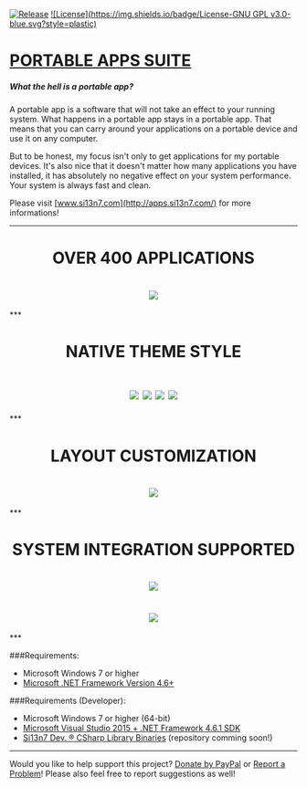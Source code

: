 [![Release](https://img.shields.io/badge/Release-Latest-brightgreen.svg?style=plastic)](https://github.com/Si13n7/PortableAppsSuite/releases) [![License](https://img.shields.io/badge/License-GNU GPL v3.0-blue.svg?style=plastic)](https://github.com/Si13n7/PortableAppsSuite/blob/master/LICENSE.txt)

# [PORTABLE APPS SUITE](http://apps.si13n7.com/)

##### What the hell is a portable app?

A portable app is a software that will not take an effect to your running system. What happens in a portable app stays in a portable app. That means that you can carry around your applications on a portable device and use it on any computer.

But to be honest, my focus isn't only to get applications for my portable devices. It's also nice that it doesn't matter how many applications you have installed, it has absolutely no negative effect on your system performance. Your system is always fast and clean.

Please visit [www.si13n7.com](http://apps.si13n7.com/) for more informations!
***
<h1 align="center">OVER 400 APPLICATIONS</h1>
<h1 align="center"><img src="https://raw.githubusercontent.com/Si13n7/PortableAppsSuite/master/PREVIEW00.png"></h1>
***
<h1 align="center">NATIVE THEME STYLE</h1>
<h1 align="center"><img  src="https://raw.githubusercontent.com/Si13n7/PortableAppsSuite/master/PREVIEW01.png"> <img src="https://raw.githubusercontent.com/Si13n7/PortableAppsSuite/master/PREVIEW03.png">
<img src="https://raw.githubusercontent.com/Si13n7/PortableAppsSuite/master/PREVIEW04.png"> <img src="https://raw.githubusercontent.com/Si13n7/PortableAppsSuite/master/PREVIEW02.png"></h1>
***
<h1 align="center">LAYOUT CUSTOMIZATION</h1>
<h1 align="center"><img src="https://raw.githubusercontent.com/Si13n7/PortableAppsSuite/master/PREVIEW05.png"></h1>
***
<h1 align="center">SYSTEM INTEGRATION SUPPORTED</h1>
<h1 align="center"><img src="https://raw.githubusercontent.com/Si13n7/PortableAppsSuite/master/PREVIEW06.png"></h1>
<h1 align="center"><img src="https://raw.githubusercontent.com/Si13n7/PortableAppsSuite/master/PREVIEW07.png"></h1>
***

###Requirements:
- Microsoft Windows 7 or higher
- [Microsoft .NET Framework Version 4.6+](https://www.microsoft.com/download/details.aspx?id=48130)

###Requirements (Developer):
- Microsoft Windows 7 or higher (64-bit)
- [Microsoft Visual Studio 2015 + .NET Framework 4.6.1 SDK](https://www.visualstudio.com/downloads/)
- [Si13n7 Dev. ® CSharp Library Binaries](https://github.com/Si13n7/SilDev.CSharpLib/) (repository comming soon!)

***

Would you like to help support this project? [Donate by PayPal](http://paypal.si13n7.com/) or [Report a Problem](https://support.si13n7.com/)! Please also feel free to report suggestions as well!
